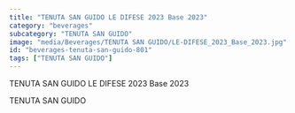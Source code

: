 ```yaml
---
title: "TENUTA SAN GUIDO LE DIFESE 2023 Base 2023"
category: "beverages"
subcategory: "TENUTA SAN GUIDO"
image: "media/Beverages/TENUTA SAN GUIDO/LE-DIFESE_2023_Base_2023.jpg"
id: "beverages-tenuta-san-guido-801"
tags: ["TENUTA SAN GUIDO"]
---
```


TENUTA SAN GUIDO LE DIFESE 2023 Base 2023

TENUTA SAN GUIDO
